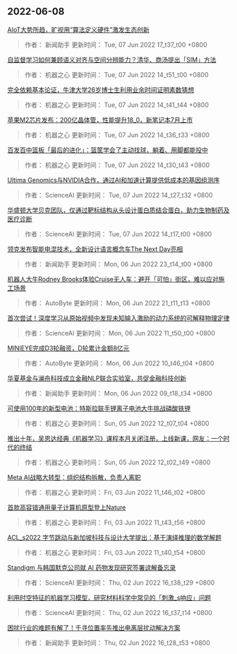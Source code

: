 
## 2022-06-08

 [AIoT大势所趋，旷视用“算法定义硬件”激发生态创新](https://www.jiqizhixin.com/articles/2022-06-07-9)

> 作者： 新闻助手  更新时间： Tue, 07 Jun 2022 17_t37_t00 +0800

 [自监督学习如何兼顾语义对齐与空间分辨能力？清华、商汤提出「SIM」方法](https://www.jiqizhixin.com/articles/2022-06-07-8)

> 作者： 机器之心  更新时间： Tue, 07 Jun 2022 14_t51_t00 +0800

 [完全依赖基本论证，牛津大学26岁博士生利用业余时间证明素数猜想](https://www.jiqizhixin.com/articles/2022-06-07-7)

> 作者： 机器之心  更新时间： Tue, 07 Jun 2022 14_t41_t44 +0800

 [苹果M2芯片发布：200亿晶体管，性能提升18_0，新笔记本7月上市](https://www.jiqizhixin.com/articles/2022-06-07-6)

> 作者： 机器之心  更新时间： Tue, 07 Jun 2022 14_t36_t33 +0800

 [百发百中篮板「最后的进化」：篮筐学会了主动找球，躺着、用脚都能投中](https://www.jiqizhixin.com/articles/2022-06-07-5)

> 作者： 机器之心  更新时间： Tue, 07 Jun 2022 14_t30_t43 +0800

 [Ultima Genomics与NVIDIA合作，通过AI和加速计算提供低成本的基因组测序](https://www.jiqizhixin.com/articles/2022-06-07-4)

> 作者： ScienceAI  更新时间： Tue, 07 Jun 2022 14_t27_t32 +0800

 [华盛顿大学贝克团队，仅通过靶标结构从头设计蛋白质结合蛋白，助力生物制药及医疗诊断](https://www.jiqizhixin.com/articles/2022-06-07-3)

> 作者： ScienceAI  更新时间： Tue, 07 Jun 2022 14_t17_t00 +0800

 [领克发布智能电混技术，全新设计语言概念车The Next Day亮相](https://www.jiqizhixin.com/articles/2022-06-06-21)

> 作者： 新闻助手  更新时间： Mon, 06 Jun 2022 23_t14_t00 +0800

 [机器人大牛Rodney Brooks体验Cruise无人车：避开「可怕」街区，难以应对施工场景](https://www.jiqizhixin.com/articles/2022-06-06-4)

> 作者： AutoByte  更新时间： Mon, 06 Jun 2022 21_t11_t13 +0800

 [首次尝试！深度学习从原始视频中发现未知输入激励的动力系统的可解释物理定律](https://www.jiqizhixin.com/articles/2022-06-07-2)

> 作者： ScienceAI  更新时间： Mon, 06 Jun 2022 11_t50_t00 +0800

 [MINIEYE完成D3轮融资，D轮累计金额8亿元](https://www.jiqizhixin.com/articles/2022-06-06-2)

> 作者： AutoByte  更新时间： Mon, 06 Jun 2022 10_t46_t04 +0800

 [华夏基金与澜舟科技成立金融NLP联合实验室，共促金融科技创新](https://www.jiqizhixin.com/articles/2022-06-06)

> 作者： 新闻助手  更新时间： Mon, 06 Jun 2022 09_t18_t34 +0800

 [可使用100年的新型电池：特斯拉联手锂离子电池大牛挑战磷酸铁锂](https://www.jiqizhixin.com/articles/2022-06-05-2)

> 作者： 机器之心  更新时间： Sun, 05 Jun 2022 12_t07_t04 +0800

 [推出十年，吴恩达经典《机器学习》课程本月关闭注册，上线新课，网友：一个时代的终结](https://www.jiqizhixin.com/articles/2022-06-05)

> 作者： 机器之心  更新时间： Sun, 05 Jun 2022 12_t02_t49 +0800

 [Meta AI战略大转型：组织结构拆散，负责人离职](https://www.jiqizhixin.com/articles/2022-06-03-3)

> 作者： 机器之心  更新时间： Fri, 03 Jun 2022 11_t46_t02 +0800

 [首款高容错通用量子计算机原型登上Nature](https://www.jiqizhixin.com/articles/2022-06-03-2)

> 作者： 机器之心  更新时间： Fri, 03 Jun 2022 11_t43_t56 +0800

 [ACL_s2022   字节跳动与新加坡科技与设计大学提出：基于演绎推理的数学解题](https://www.jiqizhixin.com/articles/2022-06-03)

> 作者： 机器之心  更新时间： Fri, 03 Jun 2022 11_t40_t54 +0800

 [Standigm 与韩国默克公司就 AI 药物发现研究签署谅解备忘录](https://www.jiqizhixin.com/articles/2022-06-02-7)

> 作者： ScienceAI  更新时间： Thu, 02 Jun 2022 16_t38_t29 +0800

 [利用时空特征的机器学习模型，研究材料科学中常见的「刺激_s响应」问题](https://www.jiqizhixin.com/articles/2022-06-02-6)

> 作者： ScienceAI  更新时间： Thu, 02 Jun 2022 16_t37_t14 +0800

 [困扰行业的难题有解了！千寻位置率先推出电离层扰动解决方案](https://www.jiqizhixin.com/articles/2022-06-02-4)

> 作者： 新闻助手  更新时间： Thu, 02 Jun 2022 16_t28_t53 +0800
